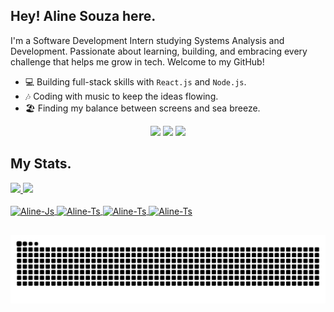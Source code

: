 
## Hey! Aline Souza here.

I'm a Software Development Intern studying Systems Analysis and Development.
Passionate about learning, building, and embracing every challenge that helps me grow in tech.
Welcome to my GitHub! 

- 💻 Building full-stack skills with `React.js` and `Node.js`.
- 🎶 Coding with music to keep the ideas flowing.
- 🏖️ Finding my balance between screens and sea breeze.
  
<div align="center">
  <a href="https://www.instagram.com/ei_alinesz/" target="_blank"><img src="https://img.shields.io/badge/Instagram-d75189?style=for-the-badge&logo=instagram&logoColor=white" target="_blank"></a> 
  <a href="https://www.linkedin.com/in/alinevsouzaa/" target="_blank"><img src="https://img.shields.io/badge/LinkedIn-ff8768?style=for-the-badge&logo=linkedin&logoColor=white" target="_blank"></a> 
  <a href="https://mailto:alinevitoriadesouza0@gmail.com" target="_blank"><img src="https://img.shields.io/badge/Gmail-f9f871?style=for-the-badge&logo=gmail&logoColor=white" target="_blank"></a> 
</div>

## My Stats.

<div>
  <a href="https://github.com/alinevsouza">
  <img height="180em" src="https://github-readme-stats.vercel.app/api?username=alinevsouza&show_icons=true&count_private=true&theme=synthwave"/>
  <img height="180em" src="https://github-readme-stats.vercel.app/api/top-langs/?username=alinevsouza&layout=compact&count_private=true&theme=synthwave"/>
</div>

<div style="display: inline_block"><br>
  <img align="center" alt="Aline-Js" height="40" width="30" src="https://cdn.jsdelivr.net/gh/devicons/devicon@latest/icons/javascript/javascript-plain.svg">
  <img align="center" alt="Aline-Ts" height="40" width="30" src="https://cdn.jsdelivr.net/gh/devicons/devicon@latest/icons/typescript/typescript-plain.svg">
  <img align="center" alt="Aline-Ts" height="40" width="30" src="https://cdn.jsdelivr.net/gh/devicons/devicon@latest/icons/html5/html5-plain.svg">
  <img align="center" alt="Aline-Ts" height="40" width="30" src="https://cdn.jsdelivr.net/gh/devicons/devicon@latest/icons/css3/css3-plain.svg">
</div>

##

<picture align="center">
  <source media="(prefers-color-scheme: dark)" srcset="https://raw.githubusercontent.com/alinevsouza/alinevsouza/output/github-contribution-grid-snake-dark.svg">
  <source media="(prefers-color-scheme: light)" srcset="https://raw.githubusercontent.com/alinevsouza/alinevsouza/output/github-contribution-grid-snake-dark.svg">
  <img align="center" alt="github contribution grid snake animation" src="https://raw.githubusercontent.com/alinevsouza/alinevsouza/output/github-contribution-grid-snake.svg">
</picture>


